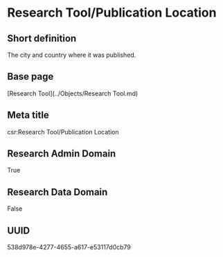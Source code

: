 # Research Tool/Publication Location
## Short definition
The city and country where it was published.
## Base page
[Research Tool](../Objects/Research Tool.md)
## Meta title
csr:Research Tool/Publication Location
## Research Admin Domain
True
## Research Data Domain
False
## UUID
538d978e-4277-4655-a617-e53117d0cb79
